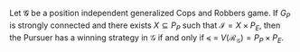 Let 𝓖 be a position independent generalized Cops and Robbers game. If $G_P$ is strongly connected and there exists $X \subseteq P_P$ such that $\mathcal{I} = X \times P_E$, then the
Pursuer has a winning strategy in $\mathcal{G}$ if and only if $\preceq\ =\  V(\mathcal{R}_{\mathcal{G}}) =P_P\times P_E$.
